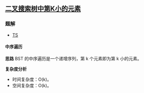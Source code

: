## [二叉搜索树中第K小的元素](https://leetcode-cn.com/problems/kth-smallest-element-in-a-bst/)
### 题解
+ [TS](../../ts/256/230.ts)

#### 中序遍历
**思路**
BST 的中序遍历是一个递增序列，第 k 个元素即为第 k 小的元素。

**复杂度分析**
+ 时间复杂度：O(k)。
+ 空间复杂度：O(k)。